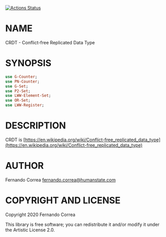 [![Actions Status](https://github.com/FCO/CRDT/workflows/test/badge.svg)](https://github.com/FCO/CRDT/actions)

NAME
====

CRDT - Conflict-free Replicated Data Type

SYNOPSIS
========

```raku
use G-Counter;
use PN-Counter;
use G-Set;
use P2-Set;
use LWW-Element-Set;
use OR-Set;
use LWW-Register;
```

DESCRIPTION
===========

CRDT is [https://en.wikipedia.org/wiki/Conflict-free_replicated_data_type](https://en.wikipedia.org/wiki/Conflict-free_replicated_data_type)

AUTHOR
======

Fernando Correa <fernando.correa@humanstate.com>

COPYRIGHT AND LICENSE
=====================

Copyright 2020 Fernando Correa

This library is free software; you can redistribute it and/or modify it under the Artistic License 2.0.

